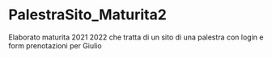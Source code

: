 # PalestraSito_Maturita2
Elaborato maturita 2021 2022 che tratta di un sito di una palestra con login e form prenotazioni per Giulio
